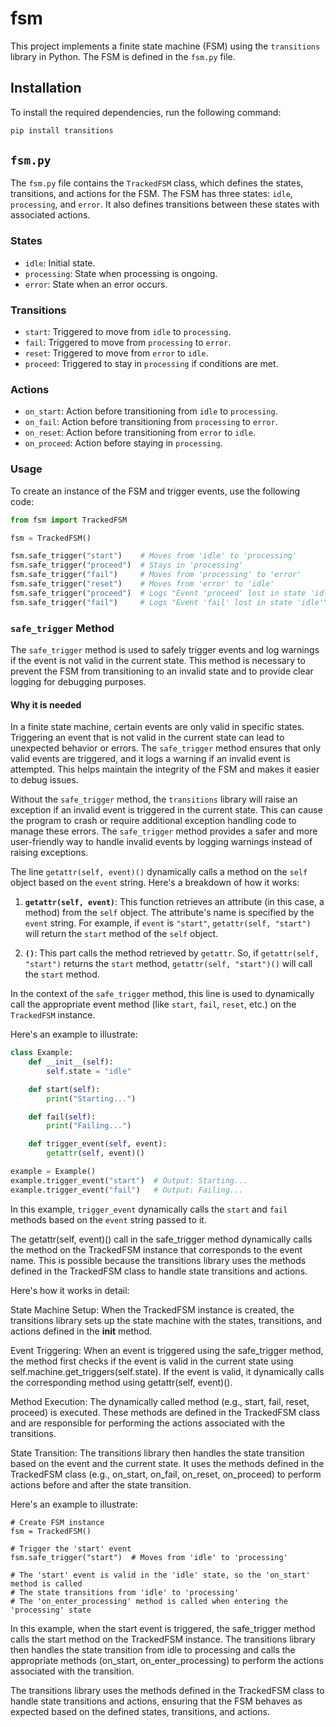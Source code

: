 # fsm

This project implements a finite state machine (FSM) using the `transitions` library in Python. The FSM is defined in the `fsm.py` file.

## Installation

To install the required dependencies, run the following command:

```sh
pip install transitions
```

## `fsm.py`

The `fsm.py` file contains the `TrackedFSM` class, which defines the states, transitions, and actions for the FSM. The FSM has three states: `idle`, `processing`, and `error`. It also defines transitions between these states with associated actions.

### States

- `idle`: Initial state.
- `processing`: State when processing is ongoing.
- `error`: State when an error occurs.

### Transitions

- `start`: Triggered to move from `idle` to `processing`.
- `fail`: Triggered to move from `processing` to `error`.
- `reset`: Triggered to move from `error` to `idle`.
- `proceed`: Triggered to stay in `processing` if conditions are met.

### Actions

- `on_start`: Action before transitioning from `idle` to `processing`.
- `on_fail`: Action before transitioning from `processing` to `error`.
- `on_reset`: Action before transitioning from `error` to `idle`.
- `on_proceed`: Action before staying in `processing`.

### Usage

To create an instance of the FSM and trigger events, use the following code:

```python
from fsm import TrackedFSM

fsm = TrackedFSM()

fsm.safe_trigger("start")    # Moves from 'idle' to 'processing'
fsm.safe_trigger("proceed")  # Stays in 'processing'
fsm.safe_trigger("fail")     # Moves from 'processing' to 'error'
fsm.safe_trigger("reset")    # Moves from 'error' to 'idle'
fsm.safe_trigger("proceed")  # Logs "Event 'proceed' lost in state 'idle'"
fsm.safe_trigger("fail")     # Logs "Event 'fail' lost in state 'idle'"
```

### `safe_trigger` Method

The `safe_trigger` method is used to safely trigger events and log warnings if the event is not valid in the current state. This method is necessary to prevent the FSM from transitioning to an invalid state and to provide clear logging for debugging purposes.

#### Why it is needed

In a finite state machine, certain events are only valid in specific states. Triggering an event that is not valid in the current state can lead to unexpected behavior or errors. The `safe_trigger` method ensures that only valid events are triggered, and it logs a warning if an invalid event is attempted. This helps maintain the integrity of the FSM and makes it easier to debug issues.

Without the `safe_trigger` method, the `transitions` library will raise an exception if an invalid event is triggered in the current state. This can cause the program to crash or require additional exception handling code to manage these errors. The `safe_trigger` method provides a safer and more user-friendly way to handle invalid events by logging warnings instead of raising exceptions.

The line `getattr(self, event)()` dynamically calls a method on the `self` object based on the `event` string. Here's a breakdown of how it works:

1. **`getattr(self, event)`**: This function retrieves an attribute (in this case, a method) from the `self` object. The attribute's name is specified by the `event` string. For example, if `event` is `"start"`, `getattr(self, "start")` will return the `start` method of the `self` object.

2. **`()`**: This part calls the method retrieved by `getattr`. So, if `getattr(self, "start")` returns the `start` method, `getattr(self, "start")()` will call the `start` method.

In the context of the `safe_trigger` method, this line is used to dynamically call the appropriate event method (like `start`, `fail`, `reset`, etc.) on the `TrackedFSM` instance.

Here's an example to illustrate:

```python
class Example:
    def __init__(self):
        self.state = "idle"

    def start(self):
        print("Starting...")

    def fail(self):
        print("Failing...")

    def trigger_event(self, event):
        getattr(self, event)()

example = Example()
example.trigger_event("start")  # Output: Starting...
example.trigger_event("fail")   # Output: Failing...
```

In this example, `trigger_event` dynamically calls the `start` and `fail` methods based on the `event` string passed to it.

The getattr(self, event)() call in the safe_trigger method dynamically calls the method on the TrackedFSM instance that corresponds to the event name. This is possible because the transitions library uses the methods defined in the TrackedFSM class to handle state transitions and actions.

Here's how it works in detail:

State Machine Setup: When the TrackedFSM instance is created, the transitions library sets up the state machine with the states, transitions, and actions defined in the __init__ method.

Event Triggering: When an event is triggered using the safe_trigger method, the method first checks if the event is valid in the current state using self.machine.get_triggers(self.state). If the event is valid, it dynamically calls the corresponding method using getattr(self, event)().

Method Execution: The dynamically called method (e.g., start, fail, reset, proceed) is executed. These methods are defined in the TrackedFSM class and are responsible for performing the actions associated with the transitions.

State Transition: The transitions library then handles the state transition based on the event and the current state. It uses the methods defined in the TrackedFSM class (e.g., on_start, on_fail, on_reset, on_proceed) to perform actions before and after the state transition.

Here's an example to illustrate:

```
# Create FSM instance
fsm = TrackedFSM()

# Trigger the 'start' event
fsm.safe_trigger("start")  # Moves from 'idle' to 'processing'

# The 'start' event is valid in the 'idle' state, so the 'on_start' method is called
# The state transitions from 'idle' to 'processing'
# The 'on_enter_processing' method is called when entering the 'processing' state
```

In this example, when the start event is triggered, the safe_trigger method calls the start method on the TrackedFSM instance. The transitions library then handles the state transition from idle to processing and calls the appropriate methods (on_start, on_enter_processing) to perform the actions associated with the transition.

The transitions library uses the methods defined in the TrackedFSM class to handle state transitions and actions, ensuring that the FSM behaves as expected based on the defined states, transitions, and actions.
